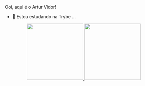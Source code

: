 Ooi, aqui é o Artur Vidor!

- 🌱 Estou estudando na Trybe ...

<div align="center">
  <a href="https://github.com/vidorartur">
  <img height="180em" src="https://github-readme-stats.vercel.app/api?username=vidorartur&theme=dark&show_icons=true"/>
  <img height="180em" src="https://github-readme-stats.vercel.app/api/top-langs/?username=vidorartur&layout=compact&langs_count=7&theme=dark"/>
</div>
